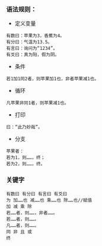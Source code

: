 ### 语法规则：
* 定义变量
```
有数曰：苹果为3，香蕉为4。
有分曰：气温为13.5。
有言曰：询问为“1234”。
有爻曰：真为阳，假为阴。
```
* 条件
```
若1加1同2者，则苹果加1也，非者苹果减1也。
```
* 循环
```
凡苹果非同1者，则苹果减1也。
```
* 打印
```
曰：“此乃妙哉”。
```
* 分支
```
苹果者：
若为1，则……，终；
若为2，则……，终。
```

### 关键字
```
有数曰 有分曰 有言曰 有爻曰
为 加……也 减……也 乘……也 除……也//赋值
加 减 乘 除
若……者，则……，非者……。
若……者，则……。
凡……者，则……。
同 非 且 或
终
```